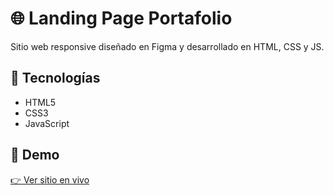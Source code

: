 # 🌐 Landing Page Portafolio 
Sitio web responsive diseñado en Figma y desarrollado en HTML, CSS y JS.

## 🧠 Tecnologías
- HTML5
- CSS3
- JavaScript

## 🚀 Demo
[👉 Ver sitio en vivo](https://sebygallaportafolio.netlify.app)


